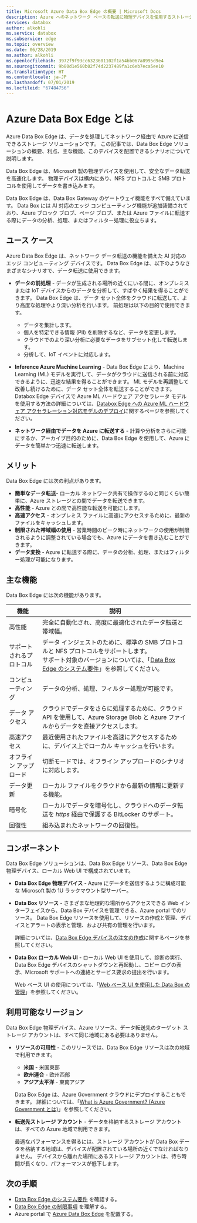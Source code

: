 ```yaml
---
title: Microsoft Azure Data Box Edge の概要 | Microsoft Docs
description: Azure へのネットワーク ベースの転送に物理デバイスを使用するストレージ ソリューションである Azure Data Box Edge について説明します。
services: databox
author: alkohli
ms.service: databox
ms.subservice: edge
ms.topic: overview
ms.date: 06/28/2019
ms.author: alkohli
ms.openlocfilehash: 3972f9f93cc6323601102f1a54bb067a8995d9e4
ms.sourcegitcommit: 9b80d1e560b02f74d2237489fa1c6eb7eca5ee10
ms.translationtype: HT
ms.contentlocale: ja-JP
ms.lasthandoff: 07/01/2019
ms.locfileid: "67484756"
---
```

# <a name="what-is-azure-data-box-edge"></a>Azure Data Box Edge とは 

Azure Data Box Edge は、データを処理してネットワーク経由で Azure に送信できるストレージ ソリューションです。 この記事では、Data Box Edge ソリューションの概要、利点、主な機能、このデバイスを配置できるシナリオについて説明します。 

Data Box Edge は、Microsoft 製の物理デバイスを使用して、安全なデータ転送を高速化します。 物理デバイスは構内にあり、NFS プロトコルと SMB プロトコルを使用してデータを書き込みます。 

Data Box Edge は、Data Box Gateway のゲートウェイ機能をすべて備えています。 Data Box には AI 対応のエッジ コンピューティング機能が追加装備されており、Azure ブロック ブロブ、ページ ブロブ、または Azure ファイルに転送する際にデータの分析、処理、またはフィルター処理に役立ちます。  

## <a name="use-cases"></a>ユース ケース

Azure Data Box Edge は、ネットワーク データ転送の機能を備えた AI 対応のエッジ コンピューティング デバイスです。 Data Box Edge は、以下のようなさまざまなシナリオで、データ転送に使用できます。

- **データの前処理** - データが生成される場所の近くにいる間に、オンプレミスまたは IoT デバイスからのデータを分析して、すばやく結果を得ることができます。 Data Box Edge は、データ セット全体をクラウドに転送して、より高度な処理やより深い分析を行います。  前処理は以下の目的で使用できます。 

    - データを集計します。
    - 個人を特定できる情報 (PII) を削除するなど、データを変更します。
    - クラウドでのより深い分析に必要なデータをサブセット化して転送します。
    - 分析して、IoT イベントに対応します。 

- **Inference Azure Machine Learning** - Data Box Edge により、Machine Learning (ML) モデルを実行して、データがクラウドに送信される前に対応できるように、迅速な結果を得ることができます。 ML モデルを再調整して改善し続けるために、データ セット全体を転送することができます。 Databox Edge デバイスで Azure ML ハードウェア アクセラレータ モデルを使用する方法の詳細については、[Databox Edge への Azure ML ハードウェア アクセラレーション対応モデルのデプロイ](https://docs.microsoft.com/azure/machine-learning/service/how-to-deploy-fpga-web-service#deploy-to-a-local-edge-server)に関するページを参照してください。

- **ネットワーク経由でデータを Azure に転送する** - 計算や分析をさらに可能にするか、アーカイブ目的のために、Data Box Edge を使用して、Azure にデータを簡単かつ迅速に転送します。 

## <a name="benefits"></a>メリット

Data Box Edge には次の利点があります。

- **簡単なデータ転送**- ローカル ネットワーク共有で操作するのと同じくらい簡単に、Azure ストレージとの間でデータを転送できます。  
- **高性能** - Azure との間で高性能な転送を可能にします。 
- **高速アクセス** - オンプレミス ファイルに高速にアクセスするために、最新のファイルをキャッシュします。  
- **制限された帯域幅の使用** - 営業時間のピーク時にネットワークの使用が制限されるように調整されている場合でも、Azure にデータを書き込むことができます。  
- **データ変換** - Azure に転送する際に、データの分析、処理、またはフィルター処理が可能になります。

## <a name="key-capabilities"></a>主な機能

Data Box Edge には次の機能があります。

|機能 |説明  |
|---------|---------|
|高性能     | 完全に自動化され、高度に最適化されたデータ転送と帯域幅。|
|サポートされるプロトコル     | データ インジェストのために、標準の SMB プロトコルと NFS プロトコルをサポートします。 <br> サポート対象のバージョンについては、「[Data Box Edge のシステム要件](data-box-edge-system-requirements.md)」を参照してください。|
|コンピューティング       |データの分析、処理、フィルター処理が可能です。|
|データ アクセス     | クラウドでデータをさらに処理するために、クラウド API を使用して、Azure Storage Blob と Azure ファイルからデータを直接アクセスします。|
|高速アクセス     | 最近使用されたファイルを高速にアクセスするために、デバイス上でローカル キャッシュを行います。|
|オフライン アップロード     | 切断モードでは、オフライン アップロードのシナリオに対応します。|
|データ更新     | ローカル ファイルをクラウドから最新の情報に更新する機能。|
|暗号化    | ローカルでデータを暗号化し、クラウドへのデータ転送を *https* 経由で保護する BitLocker のサポート。       |
|回復性     | 組み込まれたネットワークの回復性。        |


## <a name="components"></a>コンポーネント

Data Box Edge ソリューションは、Data Box Edge リソース、Data Box Edge 物理デバイス、ローカル Web UI で構成されています。

* **Data Box Edge 物理デバイス** - Azure にデータを送信するように構成可能な Microsoft 製の 1U ラックマウント型サーバー。 
    
* **Data Box リソース** - さまざまな地理的な場所からアクセスできる Web インターフェイスから、Data Box デバイスを管理できる、Azure portal でのリソース。 Data Box Edge リソースを使用して、リソースの作成と管理、デバイスとアラートの表示と管理、および共有の管理を行います。  

    <!--![The Data Box Edge service in Azure portal](media/data-box-overview/data-box-Edge-service1.png)-->

    詳細については、[Data Box Edge デバイスの注文の作成](data-box-edge-deploy-prep.md#create-a-new-resource)に関するページを参照してください。

* **Data Box ローカル Web UI** - ローカル Web UI を使用して、診断の実行、Data Box Edge デバイスのシャットダウンと再起動し、コピー ログの表示、Microsoft サポートへの連絡とサービス要求の提出を行います。

    <!--![The Data Box Edge local web UI](media/data-box-Edge-overview/data-box-Edge-local-web-ui.png)-->

    Web ベース UI の使用については、「[Web ベース UI を使用した Data Box の管理](data-box-edge-manage-access-power-connectivity-mode.md)」を参照してください。


## <a name="region-availability"></a>利用可能なリージョン

Data Box Edge 物理デバイス、Azure リソース、データ転送先のターゲット ストレージ アカウントは、すべて同じ地域にある必要はありません。

- **リソースの可用性** - このリリースでは、Data Box Edge リソースは次の地域で利用できます。
    - **米国** - 米国東部
    - **欧州連合** - 欧州西部
    - **アジア太平洋** - 東南アジア
    
    Data Box Edge は、Azure Government クラウドにデプロイすることもできます。 詳細については、「[What is Azure Government? (Azure Government とは)](https://docs.microsoft.com/azure/azure-government/documentation-government-welcome)」を参照してください。
    
- **転送先ストレージ アカウント** - データを格納するストレージ アカウントは、すべての Azure 地域で利用できます。 

    最適なパフォーマンスを得るには、ストレージ アカウントが Data Box データを格納する地域は、デバイスが配置されている場所の近くでなければなりません。 デバイスから離れた場所にあるストレージ アカウントは、待ち時間が長くなり、パフォーマンスが低下します。 


## <a name="next-steps"></a>次の手順

- [Data Box Edge のシステム要件](data-box-edge-system-requirements.md) を確認する。
- [Data Box Edge の制限事項](data-box-edge-limits.md) を理解する。
- Azure portal で [Azure Data Box Edge](data-box-edge-deploy-prep.md) を配置する。




